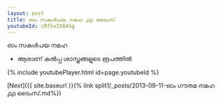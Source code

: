 ```yaml
---
layout: post
title: ഓം സകൾപയ നമഹ ൧൧ ടൈംസ്
youtubeId: cRfSxIX84Sg
---
```

 
 
 ഓം സകൾപയ നമഹ 
 
 -  ആരാണ് കൽപ്പ ശാസ്ത്രങ്ങളുടെ രൂപത്തിൽ 
 
  
 
  
 
 
 
 
 
 


{% include youtubePlayer.html id=page.youtubeId %}
 
[Next]({{ site.baseurl }}{% link  split1/_posts/2013-09-11-ഓം ഗൗതമ നമഹ ൧൧ ടൈംസ്.md%})
 
